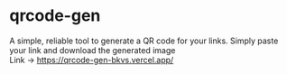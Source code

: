 # qrcode-gen

A simple, reliable tool to generate a QR code for your links. Simply paste your link and download the generated image<br>
Link -> https://qrcode-gen-bkvs.vercel.app/
